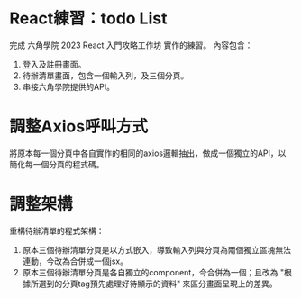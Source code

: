 # React練習：todo List
完成 六角學院 2023 React 入門攻略工作坊 實作的練習。
內容包含：
1. 登入及註冊畫面。
2. 待辦清單畫面，包含一個輸入列，及三個分頁。
3. 串接六角學院提供的API。
# 調整Axios呼叫方式
將原本每一個分頁中各自實作的相同的axios邏輯抽出，做成一個獨立的API，以簡化每一個分頁的程式碼。
# 調整架構
重構待辦清單的程式架構：
1. 原本三個待辦清單分頁是以<Router>方式嵌入，導致輸入列與分頁為兩個獨立區塊無法連動，今改為合併成一個jsx。
2. 原本三個待辦清單分頁是各自獨立的component，今合併為一個；且改為 "根據所選到的分頁tag預先處理好待顯示的資料" 來區分畫面呈現上的差異。
